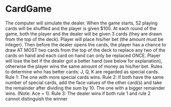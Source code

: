 # CardGame

The computer will simulate the dealer. When the game starts, 52 playing cards will be shuffled and the
player is given $100. At each round of the game, both the player and the dealer will be
given 3 cards (they are drawn from the top of the deck). Player will place his/her bet
(the amount must be integer). Then before the dealer opens the cards, the player has a
chance to draw AT MOST two cards from the top of the deck to replace any two of the
cards on hand and each card on hand can only be replaced ONCE. Player will lose the
bet if the dealer got a better hand (see below for explanation), otherwise the player wins
the same amount of money as his/her bet.
Rules to determine who has better cards:
J, Q, K are regarded as special cards.
Rule 1: The one with more special cards wins.
Rule 2: If both have the same number of special cards, add the face values of the other
card(s) and take the remainder after dividing the sum by 10. The one with a bigger
remainder wins. (Note: Ace = 1).
Rule 3: The dealer wins if both rule 1 and rule 2 cannot distinguish the winner
